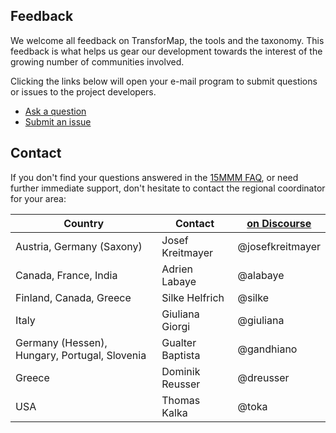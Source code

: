 
## Feedback

We welcome all feedback on TransforMap, the tools and the taxonomy. This feedback is what helps us gear our development towards the interest of the growing number of communities involved.

Clicking the links below will open your e-mail program to submit questions or issues to the project developers.

* [Ask a question](mailto:questions@transformap.co)
* [Submit an issue](mailto:issues%40transformap.co?subject=REPLACE%20with%20your%20issue%20subject&body=%3E%20Please%20describe%20your%20issue%20below%0A%0A%0A%3E%20If%20you%20want%20to%20get%20contacted%20by%20us%2C%20write%20your%20e-mail%20address%20below%3A%0Ayourmail%40yourserver.org%0A%0A%3E%20You%20can%20follow%20your%20and%20other%20submitted%20issues%20by%20visiting%20https%3A%2F%2Ftrello.com%2Fb%2F9R9eccaK%2F15mmm)

<!-- This email interface is just ugly -->

## Contact

If you don't find your questions answered in the [15MMM FAQ](http://discourse.transformap.co/c/mapping-month-may-2015/faq), or need further immediate support, don't hesitate to contact the regional coordinator for your area:

Country | Contact | [on Discourse](http://discourse.transformap.co/)
--- | --- | ---
Austria, Germany (Saxony) | Josef Kreitmayer | @josefkreitmayer
Canada, France, India | Adrien Labaye | @alabaye
Finland, Canada, Greece | Silke Helfrich | @silke
Italy | Giuliana Giorgi | @giuliana
Germany (Hessen), Hungary, Portugal, Slovenia | Gualter Baptista | @gandhiano
Greece | Dominik Reusser | @dreusser
USA | Thomas Kalka | @toka
